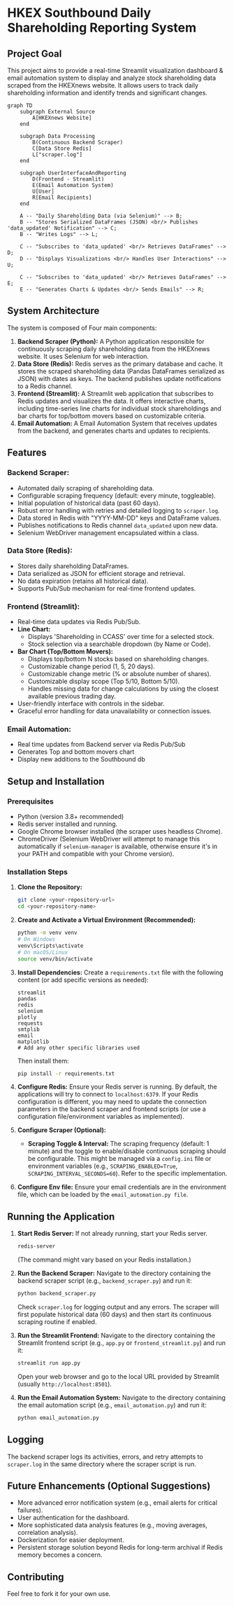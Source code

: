 # HKEX Southbound Daily Shareholding Reporting System

## Project Goal

This project aims to provide a real-time Streamlit visualization dashboard & email automation system to display and analyze stock shareholding data scraped from the HKEXnews website. It allows users to track daily shareholding information and identify trends and significant changes.

```mermaid
graph TD
    subgraph External Source
        A[HKEXnews Website]
    end

    subgraph Data Processing 
        B(Continuous Backend Scraper)
        C[Data Store Redis]
        L["scraper.log"] 
    end

    subgraph UserInterfaceAndReporting
        D(Frontend - Streamlit)
        E(Email Automation System)
        U[User]
        R[Email Recipients]
    end

    A -- "Daily Shareholding Data (via Selenium)" --> B;
    B -- "Stores Serialized DataFrames (JSON) <br/> Publishes 'data_updated' Notification" --> C;
    B -- "Writes Logs" --> L;

    C -- "Subscribes to 'data_updated' <br/> Retrieves DataFrames" --> D;
    D -- "Displays Visualizations <br/> Handles User Interactions" --> U;

    C -- "Subscribes to 'data_updated' <br/> Retrieves DataFrames" --> E;
    E -- "Generates Charts & Updates <br/> Sends Emails" --> R;
```

## System Architecture

The system is composed of Four main components:

1.  **Backend Scraper (Python):** A Python application responsible for continuously scraping daily shareholding data from the HKEXnews website. It uses Selenium for web interaction.
2.  **Data Store (Redis):** Redis serves as the primary database and cache. It stores the scraped shareholding data (Pandas DataFrames serialized as JSON) with dates as keys. The backend publishes update notifications to a Redis channel.
3.  **Frontend (Streamlit):** A Streamlit web application that subscribes to Redis updates and visualizes the data. It offers interactive charts, including time-series line charts for individual stock shareholdings and bar charts for top/bottom movers based on customizable criteria.
4. **Email Automation:** A Email Automation System that receives updates from the backend, and generates charts and updates to recipients. 

## Features

### Backend Scraper:
* Automated daily scraping of shareholding data.
* Configurable scraping frequency (default: every minute, toggleable).
* Initial population of historical data (past 60 days).
* Robust error handling with retries and detailed logging to `scraper.log`.
* Data stored in Redis with "YYYY-MM-DD" keys and DataFrame values.
* Publishes notifications to Redis channel `data_updated` upon new data.
* Selenium WebDriver management encapsulated within a class.

### Data Store (Redis):
* Stores daily shareholding DataFrames.
* Data serialized as JSON for efficient storage and retrieval.
* No data expiration (retains all historical data).
* Supports Pub/Sub mechanism for real-time frontend updates.

### Frontend (Streamlit):
* Real-time data updates via Redis Pub/Sub.
* **Line Chart:**
    * Displays 'Shareholding in CCASS' over time for a selected stock.
    * Stock selection via a searchable dropdown (by Name or Code).
* **Bar Chart (Top/Bottom Movers):**
    * Displays top/bottom N stocks based on shareholding changes.
    * Customizable change period (1, 5, 20 days).
    * Customizable change metric (% or absolute number of shares).
    * Customizable display scope (Top 5/10, Bottom 5/10).
    * Handles missing data for change calculations by using the closest available previous trading day.
* User-friendly interface with controls in the sidebar.
* Graceful error handling for data unavailability or connection issues.

### Email Automation:
* Real time updates from Backend server via Redis Pub/Sub
* Generates Top and bottom movers chart
* Display new additions to the Southbound db

## Setup and Installation

### Prerequisites
* Python (version 3.8+ recommended)
* Redis server installed and running.
* Google Chrome browser installed (the scraper uses headless Chrome).
* ChromeDriver (Selenium WebDriver will attempt to manage this automatically if `selenium-manager` is available, otherwise ensure it's in your PATH and compatible with your Chrome version).

### Installation Steps

1.  **Clone the Repository:**
    ```bash
    git clone <your-repository-url>
    cd <your-repository-name>
    ```

2.  **Create and Activate a Virtual Environment (Recommended):**
    ```bash
    python -m venv venv
    # On Windows
    venv\Scripts\activate
    # On macOS/Linux
    source venv/bin/activate
    ```

3.  **Install Dependencies:**
    Create a `requirements.txt` file with the following content (or add specific versions as needed):
    ```
    streamlit
    pandas
    redis
    selenium
    plotly
    requests
    smtplib
    email
    matplotlib
    # Add any other specific libraries used
    ```
    Then install them:
    ```bash
    pip install -r requirements.txt
    ```

4.  **Configure Redis:**
    Ensure your Redis server is running. By default, the applications will try to connect to `localhost:6379`. If your Redis configuration is different, you may need to update the connection parameters in the backend scraper and frontend scripts (or use a configuration file/environment variables as implemented).

5.  **Configure Scraper (Optional):**
    * **Scraping Toggle & Interval:** The scraping frequency (default: 1 minute) and the toggle to enable/disable continuous scraping should be configurable. This might be managed via a `config.ini` file or environment variables (e.g., `SCRAPING_ENABLED=True`, `SCRAPING_INTERVAL_SECONDS=60`). Refer to the specific implementation.

4.  **Configure Env file:**
    Ensure your email credentials are in the environment file, which can be loaded by the `email_automation.py file`. 

## Running the Application

1.  **Start Redis Server:**
    If not already running, start your Redis server.
    ```bash
    redis-server
    ```
    (The command might vary based on your Redis installation.)

2.  **Run the Backend Scraper:**
    Navigate to the directory containing the backend scraper script (e.g., `backend_scraper.py`) and run it:
    ```bash
    python backend_scraper.py
    ```
    Check `scraper.log` for logging output and any errors. The scraper will first populate historical data (60 days) and then start its continuous scraping routine if enabled.

3.  **Run the Streamlit Frontend:**
    Navigate to the directory containing the Streamlit frontend script (e.g., `app.py` or `frontend_streamlit.py`) and run it:
    ```bash
    streamlit run app.py
    ```
    Open your web browser and go to the local URL provided by Streamlit (usually `http://localhost:8501`).

3.  **Run the Email Automation System:**
    Navigate to the directory containing the email automation script (e.g., `email_automation.py`) and run it:
    ```bash
    python email_automation.py
    ```

## Logging
The backend scraper logs its activities, errors, and retry attempts to `scraper.log` in the same directory where the scraper script is run.

## Future Enhancements (Optional Suggestions)
* More advanced error notification system (e.g., email alerts for critical failures).
* User authentication for the dashboard.
* More sophisticated data analysis features (e.g., moving averages, correlation analysis).
* Dockerization for easier deployment.
* Persistent storage solution beyond Redis for long-term archival if Redis memory becomes a concern.

## Contributing
Feel free to fork it for your own use.
